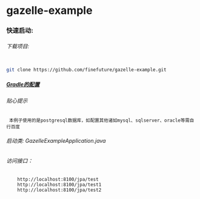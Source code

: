 # gazelle-example

### 快速启动: 

###### 下载项目:
```bash

git clone https://github.com/finefuture/gazelle-example.git

```

##### [Gradle的配置](http://blog.csdn.net/github_36962753/article/details/53510056)

###### 贴心提示
     本例子使用的是postgresql数据库，如配置其他诸如mysql、sqlserver、oracle等需自行百度

###### 启动类:  GazelleExampleApplication.java

###### 访问接口： 
		http://localhost:8100/jpa/test
		http://localhost:8100/jpa/test1
		http://localhost:8100/jpa/test2
